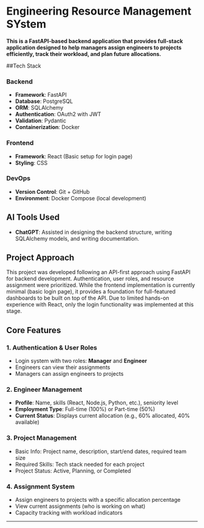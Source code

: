 # Engineering Resource Management SYstem
**This is a FastAPI-based backend application that provides full-stack application designed to help managers assign engineers to projects efficiently, track their workload, and plan future allocations.**

##Tech Stack

### Backend
- **Framework**: FastAPI
- **Database**: PostgreSQL
- **ORM**: SQLAlchemy
- **Authentication**: OAuth2 with JWT
- **Validation**: Pydantic
- **Containerization**: Docker

### Frontend
- **Framework**: React (Basic setup for login page)
- **Styling**: CSS

### DevOps
- **Version Control**: Git + GitHub
- **Environment**: Docker Compose (local development)

## AI Tools Used

- **ChatGPT**: Assisted in designing the backend structure, writing SQLAlchemy models, and writing documentation.

## Project Approach

This project was developed following an API-first approach using FastAPI for backend development. Authentication, user roles, and resource assignment were prioritized. While the frontend implementation is currently minimal (basic login page), it provides a foundation for full-featured dashboards to be built on top of the API.
Due to limited hands-on experience with React, only the login functionality was implemented at this stage.

## Core Features

### 1. Authentication & User Roles
- Login system with two roles: **Manager** and **Engineer**
- Engineers can view their assignments
- Managers can assign engineers to projects

### 2. Engineer Management
- **Profile**: Name, skills (React, Node.js, Python, etc.), seniority level
- **Employment Type**: Full-time (100%) or Part-time (50%)
- **Current Status**: Displays current allocation (e.g., 60% allocated, 40% available)

### 3. Project Management
- Basic Info: Project name, description, start/end dates, required team size
- Required Skills: Tech stack needed for each project
- Project Status: Active, Planning, or Completed

### 4. Assignment System
- Assign engineers to projects with a specific allocation percentage
- View current assignments (who is working on what)
- Capacity tracking with workload indicators

---
